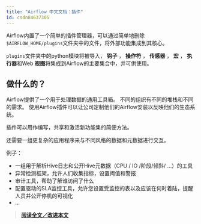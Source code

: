 ```yaml
---
title: "Airflow 中文文档：插件"
id: csdn84637305
---
```


Airflow内置了一个简单的插件管理器，可以通过简单地删除`$AIRFLOW_HOME/plugins`文件夹中的文件，将外部功能集成到其核心。

`plugins`文件夹中的python模块将被导入， **钩子** ， **操作符** ， **传感器** ， **宏** ， **执行器**和Web **视图**将集成到Airflow的主要集合中，并可供使用。

## 做什么的？

Airflow提供了一个用于处理数据的通用工具箱。 不同的组织有不同的堆栈和不同的需求。 使用Airflow插件可以让公司定制他们的Airflow安装以反映他们的生态系统。

插件可以用作编写，共享和激活新功能集的简便方法。

还需要一组更复杂的应用程序来与不同风格的数据和元数据进行交互。

例子：

*   一组用于解析Hive日志和公开Hive元数据（CPU / IO /阶段/倾斜/ …）的工具
*   异常检测框架，允许人们收集指标，设置阈值和警报
*   审计工具，帮助了解谁访问了什么
*   配置驱动的SLA监控工具，允许您设置受监控的表以及应该在何时着陆，提醒人员并公开停机的可视化
*   …

> [**阅读全文／改进本文**](https://github.com/apachecn/airflow-doc-zh/blob/master/zh/24.md)